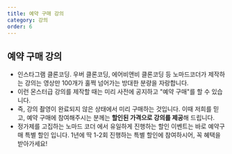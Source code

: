 ```yaml
---
title: 예약 구매 강의
category: 강의
order: 6
---
```


## 예약 구매 강의

- 인스타그램 클론코딩. 우버 클론코딩, 에어비앤비 클론코딩 등 노마드코더가 제작하는 강의는 영상만 100개가 훌쩍 넘어가는 방대한 분량을 자랑합니다.
- 이런 몬스터급 강의를 제작할 때는 미리 사전에 공지하고 "예약 구매"를 할 수 있습니다.
- 즉, 강의 촬영이 완료되지 않은 상태에서 미리 구매하는 것입니다. 이때 저희를 믿고, 예약 구매에 참여해주시는 분께는 **할인된 가격으로 강의를 제공**해 드립니다.
- 정가제를 고집하는 노마드 코더 에서 유일하게 진행하는 할인 이벤트는 바로 예약구매 특별 할인 입니다. 1년에 딱 1-2회 진행하는 특별 할인에 참여하시어, 꼭 혜택을 받아가세요!

